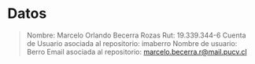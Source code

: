 # Datos

>Nombre: Marcelo Orlando Becerra Rozas
>Rut: 19.339.344-6
> Cuenta de Usuario asociada al repositorio: imaberro
> Nombre de usuario: Berro
> Email asociada al repositorio: marcelo.becerra.r@mail.pucv.cl


